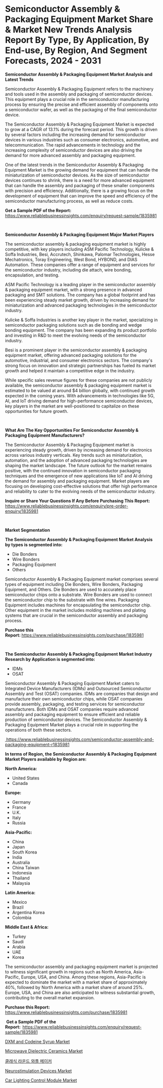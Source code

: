 <p><h1>Semiconductor Assembly & Packaging Equipment Market Share & Market New Trends Analysis Report By Type, By Application, By End-use, By Region, And Segment Forecasts, 2024 - 2031</h1></p><p><strong>Semiconductor Assembly & Packaging Equipment Market Analysis and Latest Trends</strong></p>
<p><p>Semiconductor Assembly & Packaging Equipment refers to the machinery and tools used in the assembly and packaging of semiconductor devices. This equipment plays a crucial role in the semiconductor manufacturing process by ensuring the precise and efficient assembly of components onto a semiconductor wafer, as well as the packaging of the final semiconductor device.</p><p>The Semiconductor Assembly & Packaging Equipment Market is expected to grow at a CAGR of 13.1% during the forecast period. This growth is driven by several factors including the increasing demand for semiconductor devices in various industries such as consumer electronics, automotive, and telecommunication. The rapid advancements in technology and the increasing complexity of semiconductor devices are also driving the demand for more advanced assembly and packaging equipment.</p><p>One of the latest trends in the Semiconductor Assembly & Packaging Equipment Market is the growing demand for equipment that can handle the miniaturization of semiconductor devices. As the size of semiconductor devices continues to shrink, there is a need for more advanced equipment that can handle the assembly and packaging of these smaller components with precision and efficiency. Additionally, there is a growing focus on the development of equipment that can improve the speed and efficiency of the semiconductor manufacturing process, as well as reduce costs.</p></p>
<p><strong>Get a Sample PDF of the Report:&nbsp;</strong> <a href="https://www.reliablebusinessinsights.com/enquiry/request-sample/1835981">https://www.reliablebusinessinsights.com/enquiry/request-sample/1835981</a></p>
<p>&nbsp;</p>
<p><strong>Semiconductor Assembly & Packaging Equipment Major Market Players</strong></p>
<p><p>The semiconductor assembly & packaging equipment market is highly competitive, with key players including ASM Pacific Technology, Kulicke & Soffa Industries, Besi, Accrutech, Shinkawa, Palomar Technologies, Hesse Mechatronics, Toray Engineering, West Bond, HYBOND, and DIAS Automation. These companies offer a range of equipment and services for the semiconductor industry, including die attach, wire bonding, encapsulation, and testing.</p><p>ASM Pacific Technology is a leading player in the semiconductor assembly & packaging equipment market, with a strong presence in advanced packaging and SMT solutions. The company has a global footprint and has been experiencing steady market growth, driven by increasing demand for miniaturization and advanced packaging technologies in the semiconductor industry.</p><p>Kulicke & Soffa Industries is another key player in the market, specializing in semiconductor packaging solutions such as die bonding and wedge bonding equipment. The company has been expanding its product portfolio and investing in R&D to meet the evolving needs of the semiconductor industry.</p><p>Besi is a prominent player in the semiconductor assembly & packaging equipment market, offering advanced packaging solutions for the automotive, industrial, and consumer electronics sectors. The company's strong focus on innovation and strategic partnerships has fueled its market growth and helped it maintain a competitive edge in the industry.</p><p>While specific sales revenue figures for these companies are not publicly available, the semiconductor assembly & packaging equipment market is estimated to be valued at around $4 billion globally, with continued growth expected in the coming years. With advancements in technologies like 5G, AI, and IoT driving demand for high-performance semiconductor devices, key players in the market are well-positioned to capitalize on these opportunities for future growth.</p></p>
<p>&nbsp;</p>
<p><strong>What Are The Key Opportunities For Semiconductor Assembly & Packaging Equipment Manufacturers?</strong></p>
<p><p>The Semiconductor Assembly & Packaging Equipment market is experiencing steady growth, driven by increasing demand for electronics across various industry verticals. Key trends such as miniaturization, automation, and the adoption of advanced packaging technologies are shaping the market landscape. The future outlook for the market remains positive, with the continued innovation in semiconductor packaging techniques and the emergence of new applications like IoT and AI driving the demand for assembly and packaging equipment. Market players are focusing on developing cost-effective solutions that offer high performance and reliability to cater to the evolving needs of the semiconductor industry.</p></p>
<p><strong>Inquire or Share Your Questions If Any Before Purchasing This Report:</strong> <a href="https://www.reliablebusinessinsights.com/enquiry/pre-order-enquiry/1835981">https://www.reliablebusinessinsights.com/enquiry/pre-order-enquiry/1835981</a></p>
<p>&nbsp;</p>
<p><strong>Market Segmentation</strong></p>
<p><strong>The Semiconductor Assembly & Packaging Equipment Market Analysis by types is segmented into:</strong></p>
<p><ul><li>Die Bonders</li><li>Wire Bonders</li><li>Packaging Equipment</li><li>Others</li></ul></p>
<p><p>Semiconductor Assembly & Packaging Equipment market comprises several types of equipment including Die Bonders, Wire Bonders, Packaging Equipment, and Others. Die Bonders are used to accurately place semiconductor chips onto a substrate. Wire Bonders are used to connect the semiconductor chip to the substrate with fine wires. Packaging Equipment includes machines for encapsulating the semiconductor chip. Other equipment in the market includes molding machines and plating systems that are crucial in the semiconductor assembly and packaging process.</p></p>
<p><strong>Purchase this Report:&nbsp;</strong><a href="https://www.reliablebusinessinsights.com/purchase/1835981">https://www.reliablebusinessinsights.com/purchase/1835981</a></p>
<p>&nbsp;</p>
<p><strong>The Semiconductor Assembly & Packaging Equipment Market Industry Research by Application is segmented into:</strong></p>
<p><ul><li>IDMs</li><li>OSAT</li></ul></p>
<p><p>Semiconductor Assembly & Packaging Equipment Market caters to Integrated Device Manufacturers (IDMs) and Outsourced Semiconductor Assembly and Test (OSAT) companies. IDMs are companies that design and manufacture their own semiconductor chips, while OSAT companies provide assembly, packaging, and testing services for semiconductor manufacturers. Both IDMs and OSAT companies require advanced assembly and packaging equipment to ensure efficient and reliable production of semiconductor devices. The Semiconductor Assembly & Packaging Equipment Market plays a crucial role in supporting the operations of both these sectors.</p></p>
<p><a href="https://www.reliablebusinessinsights.com/semiconductor-assembly-and-packaging-equipment-r1835981">&nbsp;https://www.reliablebusinessinsights.com/semiconductor-assembly-and-packaging-equipment-r1835981</a></p>
<p><strong>In terms of Region, the Semiconductor Assembly & Packaging Equipment Market Players available by Region are:</strong></p>
<p>
    <p> <strong> North America: </strong>
        <ul>
            <li>United States</li>
            <li>Canada</li>
        </ul>
        </p> 
    <p> <strong> Europe: </strong>
        <ul>
            <li>Germany</li>
            <li>France</li>
            <li>U.K.</li>
            <li>Italy</li>
            <li>Russia</li>
        </ul>
        </p> 
    <p> <strong> Asia-Pacific: </strong>
        <ul>
            <li>China</li>
            <li>Japan</li>
            <li>South Korea</li>
            <li>India</li>
            <li>Australia</li>
            <li>China Taiwan</li>
            <li>Indonesia</li>
            <li>Thailand</li>
            <li>Malaysia</li>
        </ul>
        </p> 
    <p> <strong> Latin America: </strong>
        <ul>
            <li>Mexico</li>
            <li>Brazil</li>
            <li>Argentina Korea</li>
            <li>Colombia</li>
        </ul>
        </p> 
    <p> <strong> Middle East & Africa: </strong>
        <ul>
            <li>Turkey</li>
            <li>Saudi</li>
            <li>Arabia</li>
            <li>UAE</li>
            <li>Korea</li>
        </ul>
    </p>
    </p>
<p><p>The semiconductor assembly and packaging equipment market is projected to witness significant growth in regions such as North America, Asia-Pacific, Europe, USA, and China. Among these regions, Asia-Pacific is expected to dominate the market with a market share of approximately 40%, followed by North America with a market share of around 25%. Europe, USA, and China are also anticipated to witness substantial growth, contributing to the overall market expansion.</p></p>
<p><strong>Purchase this Report: </strong><a href="https://www.reliablebusinessinsights.com/purchase/1835981">https://www.reliablebusinessinsights.com/purchase/1835981</a></p>
<p>&nbsp;<strong>Get a Sample PDF of the Report:&nbsp;&nbsp;</strong><a href="https://www.reliablebusinessinsights.com/enquiry/request-sample/1835981">https://www.reliablebusinessinsights.com/enquiry/request-sample/1835981</a></p>
<p><strong></strong></p>
<p><p><a href="https://github.com/zolotuy145/Market-Research-Report-List-1/blob/main/dxm-and-codeine-syrup-market.md">DXM and Codeine Syrup Market</a></p><p><a href="https://www.linkedin.com/pulse/comprehensive-analysis-global-microwave-dielectric-ceramics-ohxbf">Microwave Dielectric Ceramics Market</a></p><p><a href="https://github.com/gambitz1998/Market-Research-Report-List-1/blob/main/9091118100889.md">클래식 라운드 와플 메이커</a></p><p><a href="https://github.com/nafisalvee228/Market-Research-Report-List-1/blob/main/neurostimulation-devices-market.md">Neurostimulation Devices Market</a></p><p><a href="https://www.linkedin.com/pulse/global-car-lighting-control-module-market-focus-application-z3hee">Car Lighting Control Module Market</a></p></p>